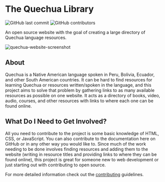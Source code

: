 # The Quechua Library

![GitHub last commit](https://img.shields.io/github/last-commit/poetsec/quechua-library)
![GitHub contributors](https://img.shields.io/github/contributors/poetsec/quechua-library)

An open source website with the goal of creating a large directory of Quechua language resources.

![quechua-website-screenshot](https://user-images.githubusercontent.com/52114607/131075651-fc111d97-58b8-4d8a-8d57-36deb631b9e0.png)

## About
Quechua is a Native American language spoken in Peru, Bolivia, Ecuador, and other South American countries. It can be hard to find resources for learning Quechua or resources written/spoken in the language, and this project aims to solve that problem by gathering links to as many available resources as possible on one website. It acts as a directory of books, video, audio, courses, and other resources with links to where each one can be found online.

## What Do I Need to Get Involved?
All you need to contribute to the project is some basic knowledge of HTML, CSS, or JavaScript. You can also contribute to the documentation here on GitHub or in any other way you would like to. Since much of the work needing to be done involves finding resources and adding them to the website (writing in resource titles and providing links to where they can be found online), this project is great for someone new to web development or just starting out with contributing to open source.

For more detailed information check out the [contributing][contributing] guidelines.

[contributing]: https://github.com/poetsec/quechua-library/blob/main/CONTRIBUTING.md
